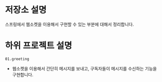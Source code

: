 # 저장소 설명
스프링에서 웹소켓을 이용해서 구현할 수 있는 부분에 대해서 정리합니다. 

# 하위 프로젝트 설명
`01.greeting`
- 웹소켓을 이용해서 간단히 메시지를 보내고, 구독자들이 메시지를 수신하는 기능을 구현합니다. 